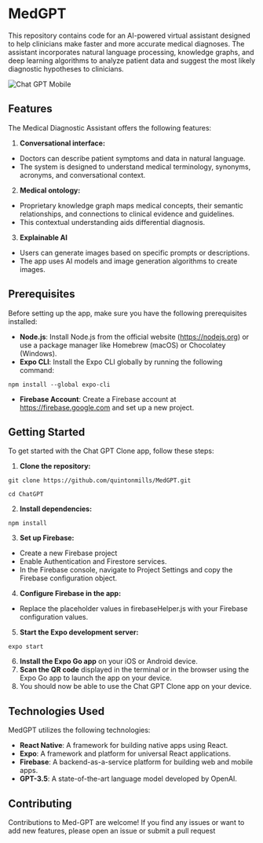 # MedGPT

This repository contains code for an AI-powered virtual assistant designed to help clinicians make faster and more accurate medical diagnoses. The assistant incorporates natural language processing, knowledge graphs, and deep learning algorithms to analyze patient data and suggest the most likely diagnostic hypotheses to clinicians.

![Chat GPT Mobile](https://i.ibb.co/RcNyyT6/chatgpt.png)

## Features

The Medical Diagnostic Assistant offers the following features:

1. **Conversational interface:**

-   Doctors can describe patient symptoms and data in natural language. 
-   The system is designed to understand medical terminology, synonyms, acronyms, and conversational context.

2. **Medical ontology:**

-   Proprietary knowledge graph maps medical concepts, their semantic relationships, and connections to clinical evidence and guidelines.
- This contextual understanding aids differential diagnosis.

3. **Explainable AI**

-   Users can generate images based on specific prompts or descriptions.
-   The app uses AI models and image generation algorithms to create images.


## Prerequisites

Before setting up the app, make sure you have the following prerequisites installed:

-   **Node.js**: Install Node.js from the official website (https://nodejs.org) or use a package manager like Homebrew (macOS) or Chocolatey (Windows).
-   **Expo CLI**: Install the Expo CLI globally by running the following command:

```shell
npm install --global expo-cli

```

-   **Firebase Account**: Create a Firebase account at https://firebase.google.com and set up a new project.

## Getting Started

To get started with the Chat GPT Clone app, follow these steps:

1. **Clone the repository:**

```shell
git clone https://github.com/quintonmills/MedGPT.git

cd ChatGPT
```

2. **Install dependencies:**

```shell
npm install
```

3. **Set up Firebase:**

-   Create a new Firebase project
-   Enable Authentication and Firestore services.
-   In the Firebase console, navigate to Project Settings and copy the Firebase configuration object.

4. **Configure Firebase in the app:**

-   Replace the placeholder values in firebaseHelper.js with your Firebase configuration values.

5. **Start the Expo development server:**

```shell
expo start
```

6. **Install the Expo Go app** on your iOS or Android device.
7. **Scan the QR code** displayed in the terminal or in the browser using the Expo Go app to launch the app on your device.
8. You should now be able to use the Chat GPT Clone app on your device.

## Technologies Used

MedGPT utilizes the following technologies:

-   **React Native**: A framework for building native apps using React.
-   **Expo**: A framework and platform for universal React applications.
-   **Firebase**: A backend-as-a-service platform for building web and mobile apps.
-   **GPT-3.5**: A state-of-the-art language model developed by OpenAI.

## Contributing

Contributions to Med-GPT are welcome! If you find any issues or want to add new features, please open an issue or submit a pull request
